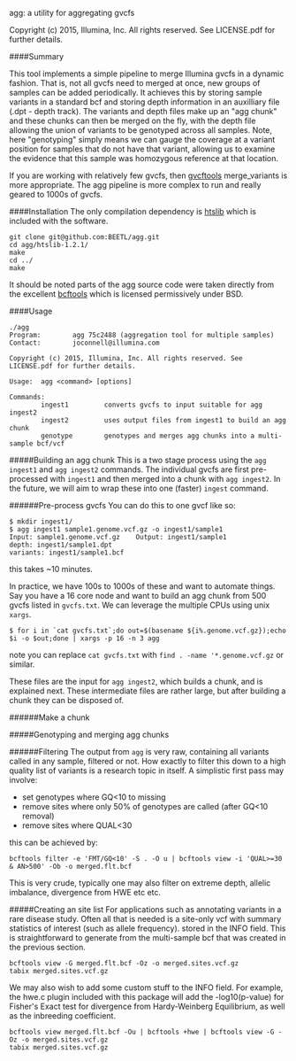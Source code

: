 agg: a utility for aggregating gvcfs

Copyright (c) 2015, Illumina, Inc. All rights reserved. See LICENSE.pdf for further details.

####Summary

This tool implements a simple pipeline to merge Illumina gvcfs in a dynamic fashion. That is, not all gvcfs need to merged at once, new groups of samples can be added periodically.  It achieves this by storing sample variants in a standard bcf and storing depth information in an auxilliary file (.dpt - depth track). The variants and depth files make up an "agg chunk" and these chunks can then be merged on the fly, with the depth file allowing the union of variants to be genotyped across all samples.  Note, here "genotyping" simply means we can gauge the coverage at a variant position for samples that do not have that variant, allowing us to examine the evidence that this sample was homozygous reference at that location.

If you are working with relatively few gvcfs, then [gvcftools](https://github.com/sequencing/gvcftools) merge_variants is more appropriate.  The agg pipeline is more complex to run and really geared to 1000s of gvcfs.

####Installation
The only compilation dependency is [htslib](http://www.htslib.org/) which is included with the software.  

```
git clone git@github.com:BEETL/agg.git
cd agg/htslib-1.2.1/
make
cd ../
make
```

It should be noted parts of the agg source code were taken directly from the excellent [bcftools](https://github.com/samtools/bcftools) which is licensed permissively under BSD.

####Usage

```
./agg
Program:        agg 75c2488 (aggregation tool for multiple samples)
Contact:        joconnell@illumina.com

Copyright (c) 2015, Illumina, Inc. All rights reserved. See LICENSE.pdf for further details.

Usage:  agg <command> [options]

Commands:
        ingest1         converts gvcfs to input suitable for agg ingest2
        ingest2         uses output files from ingest1 to build an agg chunk
        genotype        genotypes and merges agg chunks into a multi-sample bcf/vcf
```

#####Building an agg chunk
This is a two stage process using the `agg ingest1` and `agg ingest2` commands.  The individual gvcfs are first pre-processed with `ingest1` and then merged into a chunk with `agg ingest2`.  In the future, we will aim to wrap these into one (faster) `ingest` command.

######Pre-process gvcfs
You can do this to one gvcf like so:
```
$ mkdir ingest1/
$ agg ingest1 sample1.genome.vcf.gz -o ingest1/sample1
Input: sample1.genome.vcf.gz    Output: ingest1/sample1
depth: ingest1/sample1.dpt
variants: ingest1/sample1.bcf
```
this takes ~10 minutes.

In practice, we have 100s to 1000s of these and want to automate things. Say you have a 16 core node and want to build an agg chunk from 500 gvcfs listed in `gvcfs.txt`.  We can leverage the multiple CPUs using unix `xargs`.
```
$ for i in `cat gvcfs.txt`;do out=$(basename ${i%.genome.vcf.gz});echo $i -o $out;done | xargs -p 16 -n 3 agg
```
note you can replace `cat gvcfs.txt` with `find . -name '*.genome.vcf.gz` or similar.

These files are the input for `agg ingest2`, which builds a chunk, and is explained next. These intermediate files are rather large, but after building a chunk they can be disposed of.

######Make a chunk

#####Genotyping and merging agg chunks

######Filtering
The output from `agg` is very raw, containing all variants called in any sample, filtered or not. How exactly to filter this down to a high quality list of variants is a research topic in itself.  A simplistic first pass may involve:

* set genotypes where GQ<10 to missing
* remove sites where only 50% of genotypes are called (after GQ<10 removal)
* remove sites where QUAL<30

this can be achieved by:
```
bcftools filter -e 'FMT/GQ<10' -S . -O u | bcftools view -i 'QUAL>=30 & AN>500' -Ob -o merged.flt.bcf
```
This is very crude, typically one may also filter on extreme depth, allelic imbalance, divergence from HWE etc etc.

#####Creating an site list
For applications such as annotating variants in a rare disease study.  Often all that is needed is a site-only vcf with summary statistics of interest (such as allele frequency). stored in the INFO field.  This is straightforward to generate from the multi-sample bcf that was created in the previous section.
```
bcftools view -G merged.flt.bcf -Oz -o merged.sites.vcf.gz
tabix merged.sites.vcf.gz
```
We may also wish to add some custom stuff to the INFO field. For example, the hwe.c plugin included with this package will add the -log10(p-value) for Fisher's Exact test for divergence from Hardy-Weinberg Equilibrium, as well as the inbreeding coefficient.
```
bcftools view merged.flt.bcf -Ou | bcftools +hwe | bcftools view -G -Oz -o merged.sites.vcf.gz
tabix merged.sites.vcf.gz
```

